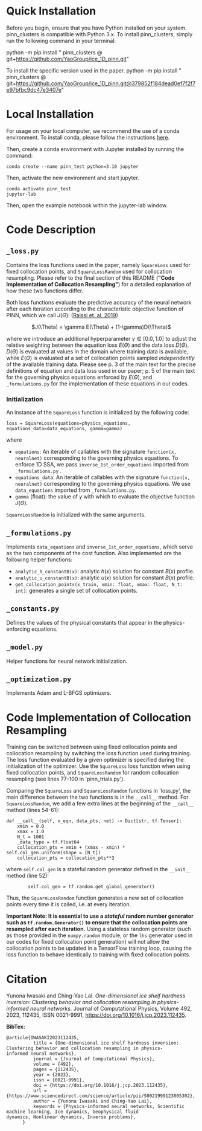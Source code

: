 # Quick Installation
Before you begin, ensure that you have Python installed on your system. pinn_clusters is compatible with Python 3.x. To install pinn_clusters, simply run the following command in your terminal:

python -m pip install " pinn_clusters @ git+https://github.com/YaoGroup/ice_1D_pinn.git"

To install the specific version used in the paper.
python -m pip install " pinn_clusters @ git+https://github.com/YaoGroup/ice_1D_pinn.git@379852f184dead0ef7f2f7e97bfbc9dc47e3407e" 

# Local Installation

For usage on your local computer, we recommend the use of a conda environment. To install conda, please follow the instructions [here](https://conda.io/projects/conda/en/latest/user-guide/install/index.html).

Then, create a conda environment with Jupyter installed  by running the command:
```
conda create --name pinn_test python=3.10 jupyter
```
Then, activate the new environment and start jupyter.
```
conda activate pinn_test
jupyter-lab
```
Then, open the example notebook within the jupyter-lab window.

# Code Description
## ```_loss.py```

Contains the loss functions used in the paper, namely ```SquareLoss``` used for fixed collocation points, and ```SquareLossRandom``` used for collocation resampling. Please refer to the final section of this README (__"Code Implementation of Collocation Resampling"__) for a detailed explanation of how these two functions differ.

Both loss functions evaluate the predictive accuracy of the neural network after each iteration according to the characteristic objective function of PINN, which we call $J(\Theta)$: ([Raissi et. al, 2019](https://doi.org/10.1016/j.jcp.2018.10.045))

<p align="center">
$J(\Theta) = \gamma E(\Theta) + (1-\gamma)D(\Theta)$
</p>

where we introduce an additional hyperparameter $\gamma \in [0.0, 1.0]$ to adjust the relative weighting between the equation loss $E(\Theta)$ and the data loss $D(\Theta)$. $D(\Theta)$ is evaluated at values in the domain where training data is available, while $E(\Theta)$ is evaluated at a set of collocation points sampled _independently_ of the available training data. Please see p. 3 of the main text for the precise definitions of equation and data loss used in our paper; p. 5 of the main text for the governing physics equations enforced by $E(\Theta)$, and ```_formulations.py``` for the implementation of these equations in our codes.

### Initialization
An instance of the ```SquareLoss``` function is initialized by the following code:
```
loss = SquareLoss(equations=physics_equations, equations_data=data_equations, gamma=gamma)
```
where
* ```equations```: An iterable of callables with the signature ```function(x, neuralnet)``` corresponding to the governing physics equations. To enforce 1D SSA, we pass ```inverse_1st_order_equations``` imported from ```_formulations.py``` .
*  ```equations_data```: An iterable of callables with the signature ```function(x, neuralnet)``` corresponding to the governing physics equations. We use ```data_equations``` imported from ```_formulations.py```.
*  ```gamma``` (float): the value of $\gamma$ with which to evaluate the objective function $J(\Theta)$.

```SquareLossRandom``` is initialized with the same arguments.
## ```_formulations.py```
Implements ```data_equations``` and ```inverse_1st_order_equations```, which serve as the two components of the cost function. Also implemented are the following helper functions:
  * ```analytic_h_constantB(x)```: analytic $h(x)$ solution for constant $B(x)$ profile.
  * ```analytic_u_constantB(x)```: analytic $u(x)$ solution for constant $B(x)$ profile.
  * ```get_collocation_points(x_train, xmin: float, xmax: float, N_t: int)```: generates a single set of collocation points. 

## ```_constants.py```
Defines the values of the physical constants that appear in the physics-enforcing equations.

## ```_model.py```
Helper functions for neural network initialization.

## ```_optimization.py```
Implements Adam and L-BFGS optimizers.

# Code Implementation of Collocation Resampling

Training can be switched between using fixed collocation points and collocation resampling by switching the loss function used during training. The loss function evaluated by a given optimizer is specified during the initialization of the optimizer. Use the  ```SquareLoss``` loss function when using fixed collocation points, and ```SquareLossRandom``` for random collocation resampling (see lines 77-100 in 'pinn_trials.py').

Comparing the ```SquareLoss``` and ```SquareLossRandom``` functions in 'loss.py', the main difference between the two functions is in the ```__call__``` method. For ```SquareLossRandom```, we add a few extra lines at the beginning of the  ```__call__``` method (lines 54-61):

```
def __call__(self, x_eqn, data_pts, net) -> Dict[str, tf.Tensor]:
    xmin = 0.0
    xmax = 1.0
    N_t = 1001
    _data_type = tf.float64       
    collocation_pts = xmin + (xmax - xmin) * self.col_gen.uniform(shape = [N_t])
    collocation_pts = collocation_pts**3
```
where ```self.col_gen``` is a stateful random generator defined in the ```__init__``` method (line 52):

```
        self.col_gen = tf.random.get_global_generator()
```
Thus, the ```SquareLossRandom``` function generates a new set of collocation points every time it is called, i.e. at every iteration. 

__Important Note: It is essential to use a _stateful_ random number generator such as ```tf.random.Generator()``` to ensure that the collocation points are resampled after each iteration.__ Using a stateless random generator (such as 
 those provided in the ```numpy.random``` module, or the ```lhs``` generator used in our codes for fixed collocation point generation) will not allow the collocation points to be updated in a TensorFlow training loop, causing the loss function to behave identically to training with fixed collocation points.

 # Citation
Yunona Iwasaki and Ching-Yao Lai.
*One-dimensional ice shelf hardness inversion: Clustering behavior and collocation resampling in physics-informed neural networks.* Journal of Computational Physics, Volume 492, 2023, 112435, ISSN 0021-9991, https://doi.org/10.1016/j.jcp.2023.112435.

**BibTex:**
```
@article{IWASAKI2023112435,
          title = {One-dimensional ice shelf hardness inversion: Clustering behavior and collocation resampling in physics-            informed neural networks},
          journal = {Journal of Computational Physics},
          volume = {492},
          pages = {112435},
          year = {2023},
          issn = {0021-9991},
          doi = {https://doi.org/10.1016/j.jcp.2023.112435},
          url = {https://www.sciencedirect.com/science/article/pii/S0021999123005302},
          author = {Yunona Iwasaki and Ching-Yao Lai},
          keywords = {Physics-informed neural networks, Scientific machine learning, Ice dynamics, Geophysical fluid                   dynamics, Nonlinear dynamics, Inverse problems},
      }
```

